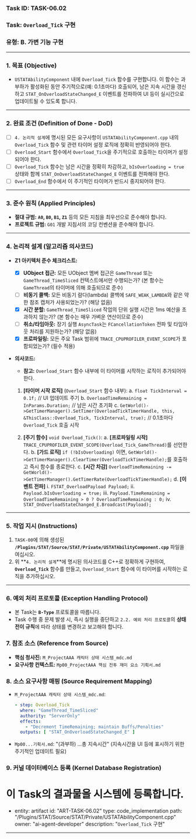 ### **Task ID: TASK-06.02**
### **Task: `Overload_Tick` 구현**
### **유형: B. 가변 기능 구현**

---
### **1. 목표 (Objective)**
*   `USTATAbilityComponent` 내에 `Overload_Tick` 함수를 구현합니다. 이 함수는 과부하가 활성화된 동안 주기적으로(예: 0.1초마다) 호출되어, 남은 지속 시간을 갱신하고 `STAT_OnOverloadStateChanged_E` 이벤트를 전파하여 UI 등이 실시간으로 업데이트될 수 있도록 합니다.

---
### **2. 완료 조건 (Definition of Done - DoD)**
- [ ] `4. 논리적 설계`에 명시된 모든 요구사항이 `USTATAbilityComponent.cpp` 내의 `Overload_Tick` 함수 및 관련 타이머 설정 로직에 정확히 반영되어야 한다.
- [ ] `Overload_Start` 함수에서 `Overload_Tick`을 주기적으로 호출하는 타이머가 설정되어야 한다.
- [ ] `Overload_Tick` 함수는 남은 시간을 정확히 차감하고, `bIsOverloading = true` 상태와 함께 `STAT_OnOverloadStateChanged_E` 이벤트를 전파해야 한다.
- [ ] `Overload_End` 함수에서 이 주기적인 타이머가 반드시 중지되어야 한다.

---
### **3. 준수 원칙 (Applied Principles)**
*   **절대 규범:** **`A0`, `B0`, `B1`, `Z1`** 등의 모든 지침을 최우선으로 준수해야 합니다.
*   **프로젝트 규범:** `G01` 개발 지침서의 코딩 컨벤션을 준수해야 합니다.

---
### **4. 논리적 설계 (알고리즘 의사코드)**
*   **Z1 아키텍처 준수 체크리스트:**
    - [x] **UObject 접근:** 모든 UObject 멤버 접근은 `GameThread` 또는 `GameThread_TimeSliced` 컨텍스트에서만 수행되는가? (본 함수는 `GameThread`의 타이머에 의해 호출되므로 준수)
    - [ ] **비동기 콜백:** 모든 비동기 람다(lambda) 콜백에 `SAFE_WEAK_LAMBDA`와 같은 약한 참조 캡처가 사용되었는가? (해당 없음)
    - [x] **시간 분할:** `GameThread_TimeSliced` 작업의 단위 실행 시간은 1ms 예산을 초과하지 않는가? (본 함수는 매우 가벼운 연산이므로 준수)
    - [ ] **취소/타임아웃:** 장기 실행 `AsyncTask`는 `FCancellationToken` 전파 및 타임아웃 처리를 지원하는가? (해당 없음)
    - [x] **프로파일링:** 모든 주요 Task 범위에 `TRACE_CPUPROFILER_EVENT_SCOPE`가 포함되었는가? (필수 적용)
*   **의사코드:**
    *   **참고:** `Overload_Start` 함수 내부에 이 타이머를 시작하는 로직이 추가되어야 한다.
    
    1.  **[타이머 시작 로직]** (`Overload_Start` 함수 내부):
        a. `float TickInterval = 0.1f;` // UI 업데이트 주기
        b. `OverloadTimeRemaining = InParams.Duration;` // 남은 시간 초기화
        c. `GetWorld()->GetTimerManager().SetTimer(OverloadTickTimerHandle, this, &ThisClass::Overload_Tick, TickInterval, true);` // 0.1초마다 `Overload_Tick` 호출 시작

    2.  **[주기 함수]** `void Overload_Tick()`:
        a. **[프로파일링 시작]** `TRACE_CPUPROFILER_EVENT_SCOPE(Overload_Tick_GameThread)`를 선언한다.
        b. **[가드 로직]** `if (!bIsOverloading)` 이면, `GetWorld()->GetTimerManager().ClearTimer(OverloadTickTimerHandle);`를 호출하고 즉시 함수를 종료한다.
        c. **[시간 차감]** `OverloadTimeRemaining -= GetWorld()->GetTimerManager().GetTimerRate(OverloadTickTimerHandle);`
        d. **[이벤트 전파]**
            i.   `FSTAT_OverloadPayload Payload;`
            ii.  `Payload.bIsOverloading = true;`
            iii. `Payload.TimeRemaining = OverloadTimeRemaining > 0 ? OverloadTimeRemaining : 0;`
            iv.  `STAT_OnOverloadStateChanged_E.Broadcast(Payload);`

---
### **5. 작업 지시 (Instructions)**
1.  `TASK-00`에 의해 생성된 **`/Plugins/STAT/Source/STAT/Private/USTATAbilityComponent.cpp`** 파일을 여십시오.
2.  위 **`4. 논리적 설계`**에 명시된 의사코드를 C++로 정확하게 구현하여, **`Overload_Tick`** 함수를 만들고, `Overload_Start` 함수에 이 타이머를 시작하는 로직을 추가하십시오.

---
### **6. 예외 처리 프로토콜 (Exception Handling Protocol)**
*   본 Task는 **`B-Type`** 프로토콜을 따릅니다.
*   Task 수행 중 문제 발생 시, 즉시 실행을 중단하고 `2.2. 예외 처리 프로토콜`의 **상태 전이 규칙**에 따라 상태를 변경하고 보고해야 합니다.

### **7. 참조 소스 (Reference from Source)**
*   **핵심 청사진:** `M_ProjectAAA 캐릭터 상태 시스템_mdc.md`
*   **요구사항 컨텍스트:** `Mp00_ProjectAAA 핵심 전투 재미 요소 기획서.md`

### **8. 소스 요구사항 매핑 (Source Requirement Mapping)**
*   `M_ProjectAAA 캐릭터 상태 시스템_mdc.md`:
    ```yaml
    - step: Overload_Tick
      where: "GameThread_TimeSliced"
      authority: "ServerOnly"
      effects:
        - "Decrement TimeRemaining; maintain Buffs/Penalties"
      outputs: [ "STAT_OnOverloadStateChanged_E" ]
    ```
*   `Mp00...기획서.md`: "(과부하) ...총 지속시간" (지속시간을 UI 등에 표시하기 위한 주기적인 업데이트 필요)

### **9. 커널 데이터베이스 등록 (Kernel Database Registration)**
# 이 Task의 결과물을 시스템에 등록합니다.
- entity: artifact
  id: "ART-TASK-06.02"
  type: code_implementation
  path: "/Plugins/STAT/Source/STAT/Private/USTATAbilityComponent.cpp"
  owner: "ai-agent-developer"
  description: "`Overload_Tick` 구현"
---
